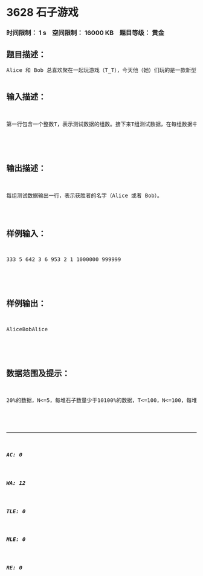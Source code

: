 # 3628 石子游戏   
### 时间限制： 1 s&nbsp;&nbsp;&nbsp;&nbsp;空间限制： 16000 KB&nbsp;&nbsp;&nbsp;&nbsp;题目等级： 黄金  
## 题目描述：  

<pre>
Alice 和 Bob 总喜欢聚在一起玩游戏（T­_T），今天他（她）们玩的是一款新型的取石子游戏。游戏一开始有N堆石子，Alice 和 Bob 轮流取出石子。在每次操作中，游戏者必须选择其中的一堆石子，并作出下列的其中一种操作：(1)移去整堆石子(2)假设石子堆中有X颗石子，取出Y颗石子，其中1<=Y<X,并且X和Y的最大公约数是1。   
游戏结束的条件是：取出最后一颗石子的人胜出。众所周知，Alice和Bob都是绝顶聪明的，假设他们在游戏中都采取最优的策略，问最后谁会胜出游戏呢？  

</pre>
  
  
## 输入描述：  

<pre>
第一行包含一个整数T，表示测试数据的组数。接下来T组测试数据，在每组数据中，第一行包含一个整数N，表示有多少堆石子。第二行N个正整数，分别表示每堆有多少颗石子。  

</pre>
  
  
## 输出描述：  

<pre>
每组测试数据输出一行，表示获胜者的名字（Alice 或者 Bob）。
</pre>
  
  
## 样例输入：  

<pre>
333 5 642 3 6 953 2 1 1000000 999999  

</pre>
  
  
## 样例输出：  

<pre>
AliceBobAlice  

</pre>
  
  
## 数据范围及提示：  

<pre>
20%的数据，N<=5，每堆石子数量少于10100%的数据，T<=100，N<=100，每堆石子数量不大于1,000,000  

</pre>
  
  
***  

##### AC: 0  
##### WA: 12  
##### TLE: 0  
##### MLE: 0  
##### RE: 0  
